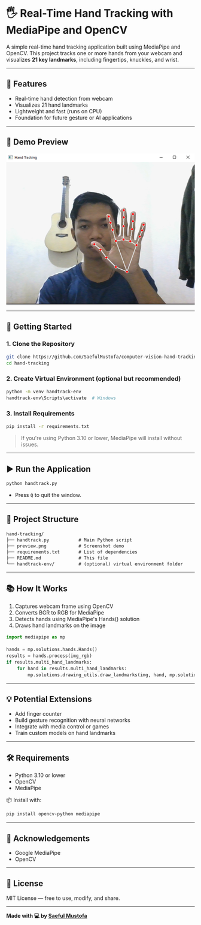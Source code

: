 # 🖐 Real-Time Hand Tracking with MediaPipe and OpenCV

A simple real-time hand tracking application built using MediaPipe and OpenCV. This project tracks one or more hands from your webcam and visualizes **21 key landmarks**, including fingertips, knuckles, and wrist.

---

## 🎯 Features

- Real-time hand detection from webcam
- Visualizes 21 hand landmarks
- Lightweight and fast (runs on CPU)
- Foundation for future gesture or AI applications

---

## 📸 Demo Preview

![preview](preview.png)

---

## 🚀 Getting Started

### 1. Clone the Repository

```bash
git clone https://github.com/SaefulMustofa/computer-vision-hand-tracking.git
cd hand-tracking
```

### 2. Create Virtual Environment (optional but recommended)

```bash
python -m venv handtrack-env
handtrack-env\Scripts\activate  # Windows
```

### 3. Install Requirements

```bash
pip install -r requirements.txt
```

> If you're using Python 3.10 or lower, MediaPipe will install without issues.

---

## ▶️ Run the Application

```bash
python handtrack.py
```

- Press `Q` to quit the window.

---

## 📂 Project Structure

```
hand-tracking/
├── handtrack.py           # Main Python script
├── preview.png            # Screenshot demo
├── requirements.txt       # List of dependencies
├── README.md              # This file
└── handtrack-env/         # (optional) virtual environment folder
```

---

## 📚 How It Works

1. Captures webcam frame using OpenCV
2. Converts BGR to RGB for MediaPipe
3. Detects hands using MediaPipe's Hands() solution
4. Draws hand landmarks on the image

```python
import mediapipe as mp

hands = mp.solutions.hands.Hands()
results = hands.process(img_rgb)
if results.multi_hand_landmarks:
    for hand in results.multi_hand_landmarks:
        mp.solutions.drawing_utils.draw_landmarks(img, hand, mp.solutions.hands.HAND_CONNECTIONS)
```

---

## 💡 Potential Extensions

- Add finger counter
- Build gesture recognition with neural networks
- Integrate with media control or games
- Train custom models on hand landmarks

---

## 🛠 Requirements

- Python 3.10 or lower
- OpenCV
- MediaPipe

📦 Install with:

```bash
pip install opencv-python mediapipe
```

---

## 🙌 Acknowledgements

- Google MediaPipe
- OpenCV

---

## 📜 License

MIT License — free to use, modify, and share.

---

**Made with 💻 by [Saeful Mustofa](https://github.com/SaefulMustofa)**
